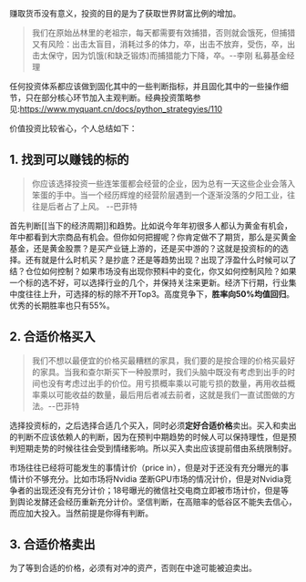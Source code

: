 赚取货币没有意义，投资的目的是为了获取世界财富比例的增加。

> 我们在原始丛林里的老祖宗，每天都需要有效捕猎，否则就会饿死，但捕猎又有风险：出击太盲目，消耗过多的体力，卒，出击不放弃，受伤，卒，出击太保守，因为饥饿(和缺乏锻炼)而捕猎能力下降，卒。--李刚 私募基金经理

任何投资体系都应该做到固化其中的一些判断指标，并且固化其中的一些操作细节，只在部分核心环节加入主观判断。经典投资策略参见:https://www.myquant.cn/docs/python_strategyies/110

价值投资比较省心，个人总结如下：

## 1. 找到可以赚钱的标的

> 你应该选择投资一些连笨蛋都会经营的企业，因为总有一天这些企业会落入笨蛋的手中。当一个经历辉煌的经营阶层遇到一个逐渐没落的夕阳工业，往往是后者占了上风。 --巴菲特

首先判断[[当下的经济周期]]和趋势。比如说今年年初很多人都认为黄金有机会，年中都看到大宗商品有机会。但你如何把握呢？你肯定做不了期货，那么是买黄金基金，还是黄金股票？是买产业链上游的，还是买中游的？这就是投资标的的选择。还有就是什么时机买？是抄底？还是等趋势出现？出现了浮盈什么时候可以了结？仓位如何控制？如果市场没有出现你预料中的变化，你又如何控制风险？如果一个标的选不好，可以选择行业的几个，并保持关注来更新。经济下行期，行业集中度往往上升，可选择的标的除不开Top3。高度竞争下，**胜率向50%均值回归**。优秀的长期胜率也只有55%。

## 2. 合适价格买入

> 我们不想以最便宜的价格买最糟糕的家具，我们要的是按合理的价格买最好的家具。当我和查尔斯买下一种股票时，我们头脑中既没有考虑到出手的时间也没有考虑过出手的价位。用亏损概率乘以可能亏损的数量，再用收益概率乘以可能收益的数量，最后用后者减去前者，这就是我们一直试图做的方法。--巴菲特

选择投资标的，之后选择合适几个买入，同时必须**定好合适价格**卖出。买入和卖出的判断不应该依赖人的判断，因为在预判中期趋势的时候人可以保持理性，但是预判短期走势的时候往往会受到情绪影响。所以买入卖出应该提前借由系统限制好。

市场往往已经将可能发生的事情计价（price in），但是对于还没有充分曝光的事情计价不够充分。比如市场将Nvidia 垄断GPU市场的情况计价，但是对Nvidia竞争者的出现还没有充分计价；18号曝光的微信社交电商立即被市场计价，但是等到舆论发酵还会经历重新充分计价。坚信判断，在高赔率的低谷区不能失去信心，而应加大投入。当然前提是你得有判断。

## 3. 合适价格卖出

为了等到合适的价格，必须有对冲的资产，否则在中途可能被迫卖出。
